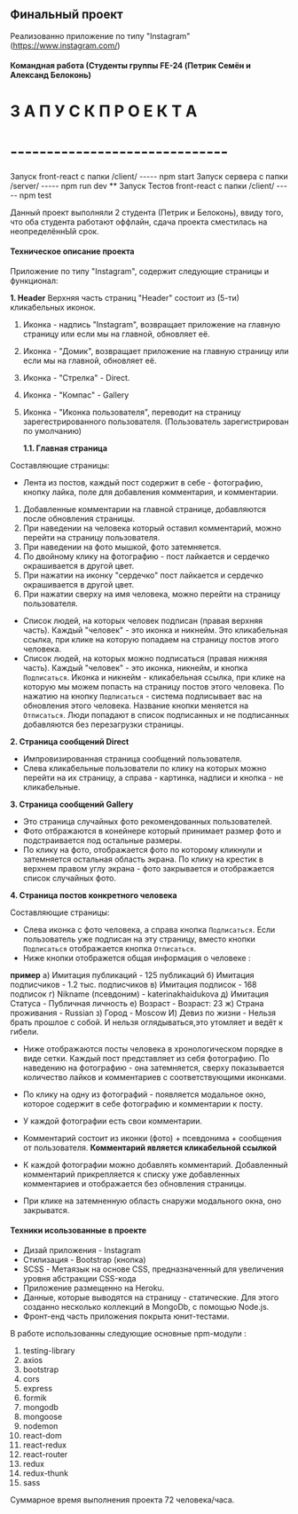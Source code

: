 ## Финальный проект

Реализованно приложение по типу "Instagram" (https://www.instagram.com/)

#### Командная работа (Студенты группы FE-24 (Петрик Семён и Александ Белоконь)

# З А П У С К П Р О Е К Т А

# ------------------------------

Запуск front-react с папки /client/ ----- npm start
Запуск сервера с папки /server/ ----- npm run dev
\*\*
Запуск Тестов front-react с папки /client/ ----- npm test

Данный проект выполняли 2 студента (Петрик и Белоконь), ввиду того, что оба студента работают оффлайн, сдача проекта сместилась на неопределённЫй срок.

#### Техническое описание проекта

Приложение по типу "Instagram", содержит следующие страницы и функционал:

**1. Header**
Верхняя часть страниц "Header" состоит из (5-ти) кликабельных иконок.

1. Иконка - надпись "Instagram", возвращает приложение на главную страницу или если мы на главной, обновляет её.
2. Иконка - "Домик", возвращает приложение на главную страницу или если мы на главной, обновляет её.
3. Иконка - "Стрелка" - Direct.
4. Иконка - "Компас" - Gallery
5. Иконка - "Иконка пользователя", переводит на страницу зарегестрированного пользователя.
   (Пользователь зарегистрирован по умолчанию)

   **1.1. Главная страница**

Составляющие страницы:

- Лента из постов, каждый пост содержит в себе - фотографию, кнопку лайка, поле для добавления комментария, и комментарии.

1. Добавленные комментарии на главной странице, добавляются после обновления страницы.
2. При наведении на человека который оставил комментарий, можно перейти на страницу пользователя.
3. При наведении на фото мышкой, фото затемняется.
4. По двойному клику на фотографию - пост лайкается и сердечко окрашивается в другой цвет.
5. При нажатии на иконку "сердечко" пост лайкается и сердечко окрашивается в другой цвет.
6. При нажатии сверху на имя человека, можно перейти на страницу пользователя.

- Список людей, на которых человек подписан (правая верхняя часть). Каждый "человек" - это иконка и никнейм. Это кликабельная ссылка, при клике на которую попадаем на страницу постов этого человека.
- Список людей, на которых можно подписаться (правая нижняя часть). Каждый "человек" - это иконка, никнейм, и кнопка `Подписаться`. Иконка и никнейм - кликабельная ссылка, при клике на которую мы можем попасть на страницу постов этого человека. По нажатию на кнопку `Подписаться` - система подписывает вас на обновления этого человека. Название кнопки меняется на `Отписаться`.
  Люди попадают в список подписанных и не подписанных добавляются без перезагрузки страницы.

**2. Страница сообщений Direct**

- Импровизированная страница сообщений пользователя.
- Слева кликабельные пользователи по клику на которых можно перейти на их страницу, а справа - картинка, надписи и кнопка - не кликабельные.

**3. Страница сообщений Gallery**

- Это страница случайных фото рекомендованных пользователей.
- Фото отбражаются в конейнере который принимает размер фото и подстраивается под остальные размеры.
- По клику на фото, отображается фото по которому кликнули и затемняется остальная область экрана. По клику на крестик в верхнем правом углу экрана - фото закрывается и отображается список случайных фото.

**4. Страница постов конкретного человека**

Составляющие страницы:

- Слева иконка с фото человека, а справа кнопка `Подписаться`. Если пользователь уже подписан на эту страницу, вместо кнопки `Подписаться` отображается кнопка `Отписаться`.
- Ниже кнопки отображется общая информация о человеке :

**пример**
a) Имитация публикаций - 125 публикаций
б) Имитация подписчиков - 1.2 тыс. подписчиков
в) Имитация подписок - 168 подписок
г) Nikname (псевдоним) - katerinakhaidukova
д) Имитация Статуса - Публичная личность
е) Возраст - Возраст: 23
ж) Страна проживания - Russian
з) Город - Moscow
И) Девиз по жизни - Нельзя брать прошлое с собой. И нельзя оглядываться,это утомляет и ведёт к гибели.

- Ниже отображаются посты человека в хронологическом порядке в виде сетки. Каждый пост представляет из себя фотографию. По наведению на фотографию - она затемняется, сверху показывается количество лайков и комментариев с соответствующими иконками.

- По клику на одну из фотографий - появляется модальное окно, которое содержит в себе фотографию и комментарии к посту.
- У каждой фотографии есть свои комментарии.
- Комментарий состоит из иконки (фото) + псевдонима + сообщения от пользователя.
  **Комментарий является кликабельной ссылкой**
- К каждой фотографии можно добавлять комментарий. Добавленный комментарий прикрепляется к списку уже добавленных комментариев и отображается без обновления страницы.
- При клике на затемненную область снаружи модального окна, оно закрыватся.

#### Техники исользованные в проекте

- Дизай приложения - Instagram
- Стилизация - Bootstrap (кнопка)
- SCSS - Метаязык на основе CSS, предназначенный для увеличения уровня абстракции CSS-кода
- Приложение размещенно на Heroku.
- Данные, которые выводятся на страницу - статические. Для этого созданно несколько коллекций в MongoDb, с помощью Node.js.
- Фронт-енд часть приложения покрыта юнит-тестами.

В работе использованны следующие основные npm-модули :

1. testing-library
2. axios
3. bootstrap
4. cors
5. express
6. formik
7. mongodb
8. mongoose
9. nodemon
10. react-dom
11. react-redux
12. react-router
13. redux
14. redux-thunk
15. sass

Суммарное время выполнения проекта 72 человека/часа.
